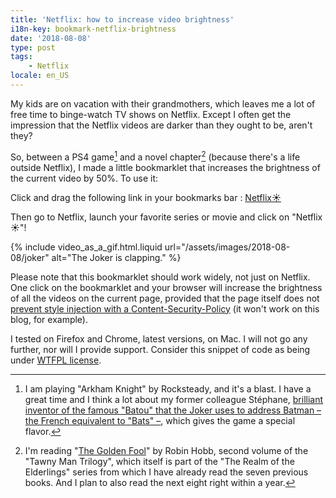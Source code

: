 ```yaml
---
title: 'Netflix: how to increase video brightness'
i18n-key: bookmark-netflix-brightness
date: '2018-08-08'
type: post
tags:
    - Netflix
locale: en_US
---
```


My kids are on vacation with their grandmothers, which leaves me a lot of free time to binge-watch TV shows on Netflix. Except I often get the impression that the Netflix videos are darker than they ought to be, aren't they?

<!-- more -->

So, between a PS4 game[^ps4] and a novel chapter[^lire] (because there's a life outside Netflix), I made a little bookmarklet that increases the brightness of the current video by 50%. To use it:

[^ps4]: I am playing "Arkham Knight" by Rocksteady, and it's a blast. I have a great time and I think a lot about my former colleague Stéphane, [brilliant inventor of the famous "Batou" that the Joker uses to address Batman – the French equivalent to "Bats" –](https://nota-bene.org/Trois-jolis-souvenirs-de-traduction), which gives the game a special flavor.
[^lire]: I'm reading "[The Golden Fool](https://en.wikipedia.org/wiki/The_Golden_Fool)" by Robin Hobb, second volume of the "Tawny Man Trilogy", which itself is part of the "The Realm of the Elderlings" series from which I have already read the seven previous books. And I plan to also read the next eight right within a year.

Click and drag the following link in your bookmarks bar : <!-- nomicrotypo --><a href="javascript:(function(){[...document.getElementsByTagName('video')].forEach(function(video){video.setAttribute('style',video.getAttribute('style')%7C%7C''+'filter: brightness(150%);');})})()" title="Increase Video Brightness">Netflix☀️</a><!-- endnomicrotypo -->

Then go to Netflix, launch your favorite series or movie and click on "Netflix☀️"!

{% include video_as_a_gif.html.liquid
url="/assets/images/2018-08-08/joker"
alt="The Joker is clapping."
%}

Please note that this bookmarklet should work widely, not just on Netflix. One click on the bookmarklet and your browser will increase the brightness of all the videos on the current page, provided that the page itself does not [prevent style injection with a Content-Security-Policy](https://blog.dareboost.com/en/2016/08/content-security-policy-secure-your-website) (it won't work on this blog, for example).

I tested on Firefox and Chrome, latest versions, on Mac. I will not go any further, nor will I provide support. Consider this snippet of code as being under [WTFPL license](https://en.wikipedia.org/wiki/WTFPL).